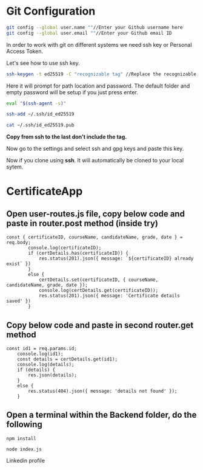 # Git Configuration
```bash
git config --global user.name ""//Enter your Github username here
git config --global user.email ""//Enter your Github email ID
```
In order to work with git on different systems we need ssh key or Personal Access Token. 

Let's see how to use ssh key.

```bash
ssh-keygen -t ed25519 -C "recognizable tag" //Replace the recognizable tag with whatever you like
```
Here it will prompt for path location and password. The default folder and empty password will be setup if you just press enter.

```bash
eval "$(ssh-agent -s)"

ssh-add ~/.ssh/id_ed25519

cat ~/.ssh/id_ed25519.pub
```

**Copy from ssh to the last don’t include the tag.** 

Now go to the settings and select ssh and gpg keys and paste this key.

Now if you clone using **ssh**. It will automatically be cloned to your local sytem.

# CertificateApp


## Open user-routes.js file, copy below code and paste in router.post method (inside try)

```
const { certificateID, courseName, candidateName, grade, date } = req.body;
        console.log(certificateID);
        if (certDetails.has(certificateID)) {
            res.status(201).json({ message: `${certificateID} already exist` })
        }
        else {
            certDetails.set(certificateID, { courseName, candidateName, grade, date });
            console.log(certDetails.get(certificateID));
            res.status(201).json({ message: 'Certificate details saved' })
        }
```


## Copy below code and paste in second router.get method

```
const id1 = req.params.id;
    console.log(id1);
    const details = certDetails.get(id1);
    console.log(details);
    if (details) {
        res.json(details);
    }
    else {
        res.status(404).json({ message: 'details not found' });
    }
```

## Open a terminal within the Backend folder, do the following

```
npm install

node index.js

```

Linkedin profile

